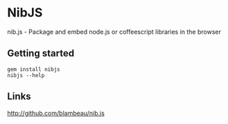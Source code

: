 # NibJS

nib.js - Package and embed node.js or coffeescript libraries in the browser

## Getting started

    gem install nibjs
    nibjs --help 

## Links

http://github.com/blambeau/nib.js

